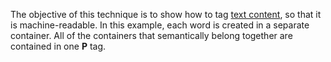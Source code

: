 The objective of this technique is to show how to tag [text content](https://www.pdfa.org/glossary-of-accessibility-terminology-in-pdf/#text-content), so that it is machine-readable. In this example, each word is created in a separate container. All of the containers that semantically belong together are contained in one **P** tag.
